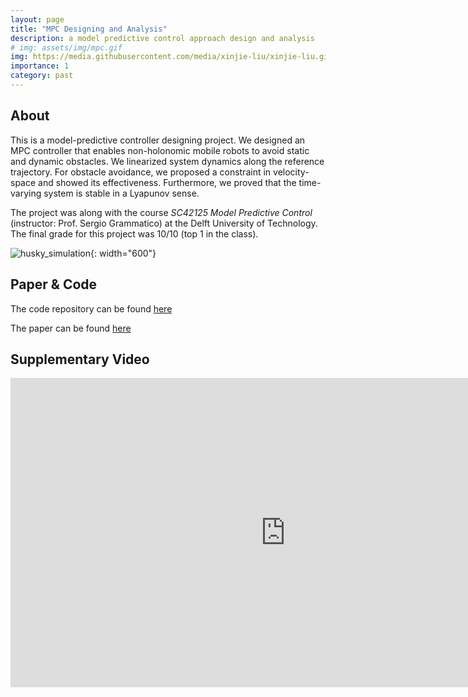```yaml
---
layout: page
title: "MPC Designing and Analysis"
description: a model predictive control approach design and analysis
# img: assets/img/mpc.gif
img: https://media.githubusercontent.com/media/xinjie-liu/xinjie-liu.github.io/main/assets/img/mpc.gif
importance: 1
category: past
---
```


## About 

This is a model-predictive controller designing project. We designed an MPC controller that enables non-holonomic mobile robots to avoid static and dynamic obstacles. We linearized system dynamics along the reference trajectory. For obstacle avoidance, we proposed a constraint in velocity-space and showed its effectiveness. Furthermore, we proved that the time-varying system is stable in a Lyapunov sense.

The project was along with the course *SC42125 Model Predictive Control* (instructor: Prof. Sergio Grammatico) at the Delft University of Technology. The final grade for this project was 10/10 (top 1 in the class).

![husky_simulation](https://media.githubusercontent.com/media/xinjie-liu/xinjie-liu.github.io/main/assets/img/mpc.gif){: width="600"}

## Paper & Code

<!-- TODO: cool responsive image -->

The code repository can be found [here](https://github.com/xinjie-liu/SafeMPC_ObstacleAvoidance)

The paper can be found [here](https://www.researchgate.net/publication/359879273_Safe_Model_Predictive_Control_Approach_for_Non-holonomic_Mobile_Robots)

## Supplementary Video

<iframe width="880" height="495" src="https://www.youtube.com/embed/nYDxWkKvzZ8" title="YouTube video player" frameborder="0" allow="accelerometer; autoplay; clipboard-write; encrypted-media; gyroscope; picture-in-picture" allowfullscreen></iframe>